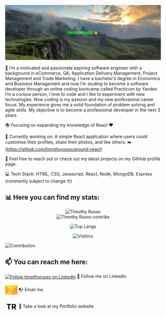 <!--
**timothyrusso/timothyrusso** is a ✨ _special_ ✨ repository because its `README.md` (this file) appears on your GitHub profile.

Here are some ideas to get you started:

- 🔭 I’m currently working on ...
- 🌱 I’m currently learning ...
- 👯 I’m looking to collaborate on ...
- 🤔 I’m looking for help with ...
- 💬 Ask me about ...
- 📫 How to reach me: ...
- 😄 Pronouns: ...
- ⚡ Fun fact: ...
-->

[![MasterHead](https://raw.githubusercontent.com/timothyrusso/timothyrusso/main/images/banner.png)](https://github.com/timothyrusso)

👋 
I’m a motivated and passionate aspiring software engineer with a background in eCommerce, QA, Application Delivery Management, Project Management and Trade Marketing. I have a bachelor’s degree in Economics and Business Management and now I’m studing to become a software developer through an online coding bootcamp called Practicum by Yandex. I’m a curious person, I love to code and I like to experiment with new technologies. Now coding is my passion and my new professional career focus. My experience gives me a solid foundation of problem solving and agile skills. My objective is to become a professional developer in the next 3 years.

📚 Focusing on expanding my knowledge of React ❤️

💼 Currently working on:
A simple React application where users could customise their profiles, share their photos, and like others. ➡️ (https://github.com/timothyrusso/around-react)

👋 Feel free to reach out or check out my latest projects on my GitHub profile page.

💻 Tech Stack:
HTML, CSS, Javascript, React, Node, MongoDB, Express (constantly subject to change 🤓)

## 📊 Here you can find my stats:

<div align="center">
  <img src="https://github-readme-streak-stats.herokuapp.com/?user=timothyrusso&theme=black-ice&hide_border=true&stroke=0000&background=0D1417&ring=00bfbf&fire=00bfbf&currStreakLabel=00bfbf" alt="Timothy Russo" />
</div>
<div align="center">
  <img src="https://github-readme-stats.vercel.app/api?username=timothyrusso&show_icons=true&theme=radical&hide=" alt="Timothy Russo contribs" />
</div>
<div><p></p></div>
<div align="center">
  <img src="https://github-readme-stats.vercel.app/api/top-langs/?username=timothyrusso" alt="Top Langs" />
</div>
<div><p></p></div>
<div align="center">
  <img src="https://github-visitors-badge.glitch.me/badge?page_id=timothyrusso&left_color=red&right_color=green&left_text=Visitors" alt="Visitors" />
</div>
<div><p></p></div>

![Contribution](https://activity-graph.herokuapp.com/graph?username=timothyrusso&theme=react-dark&hide_border=true&area=true)

## 📫 You can reach me here:

[<img src="https://raw.githubusercontent.com/Raymo111/Raymo111/master/socials/linkedin.png" height="40em" align="center" alt="Follow timothyrusso on LinkedIn" title="Follow timothyrusso on LinkedIn"/>](https://www.linkedin.com/in/russotimothywebdeveloper/) 👤 Follow me on Linkedin

[<img src="https://raw.githubusercontent.com/timothyrusso/timothyrusso/main/images/email.png" height="40em" align="center" alt="Timothy Russo email" title="mail to timothyrusso"/>](mailto:russotimothy@live.it) 📭 Email me

[<img src="https://raw.githubusercontent.com/timothyrusso/timothyrusso/main/images/TR_logo.png" height="40em" align="center" alt="Timothy Russo Portfolio" title="Timothy Russo Portfolio"/>](https://timothyrusso.tech/) 🎨 Take a look at my Portfolio website
